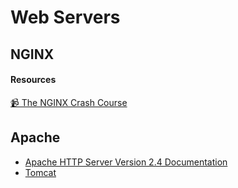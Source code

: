 # Web Servers  

## NGINX  

#### Resources
[📹 The NGINX Crash Course](https://youtu.be/7VAI73roXaY)


## Apache  

- [Apache HTTP Server Version 2.4 Documentation](https://httpd.apache.org/docs/2.4/)
- [Tomcat](https://tomcat.apache.org/)


